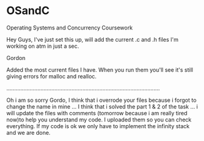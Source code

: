 # OSandC
Operating Systems and Concurrency Coursework


Hey Guys, I've just set this up, will add the current .c and .h files I'm working on atm in just a sec.

Gordon

Added the most current files I have. When you run them you'll see it's still giving errors for malloc and realloc. 


...................................................................................................


Oh i am so sorry Gordo, I think that i overrode your files because i forgot to change the name in mine ...
I think that i solved the part 1 & 2 of the task ... 
i will update the files with comments (tomorrow because i am really tired now)to help you understand my code.
I uploaded them so you can check everything.
If my code is ok we only have to implement the infinity stack and we are done.

